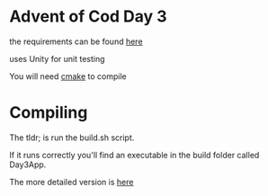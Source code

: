 # Advent of Cod Day 3

the requirements can be found [here](https://adventofcode.com/2021/day/3)

uses Unity for unit testing

You will need [cmake](https://cmake.org/) to compile


# Compiling

The tldr; is run the build.sh script. 

If it runs correctly you'll find an executable in the build folder called Day3App.

The more detailed version is [here](build.sh)
